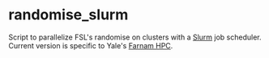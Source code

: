 # randomise_slurm
Script to parallelize FSL's randomise on clusters with a [Slurm](https://slurm.schedmd.com/overview.html) job scheduler. Current version is specific to Yale's [Farnam HPC](https://docs.ycrc.yale.edu/clusters-at-yale/clusters/farnam).
